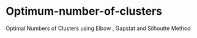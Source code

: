 # Optimum-number-of-clusters
Optimal Numbers of Clusters using Elbow , Gapstat and Silhoutte Method
